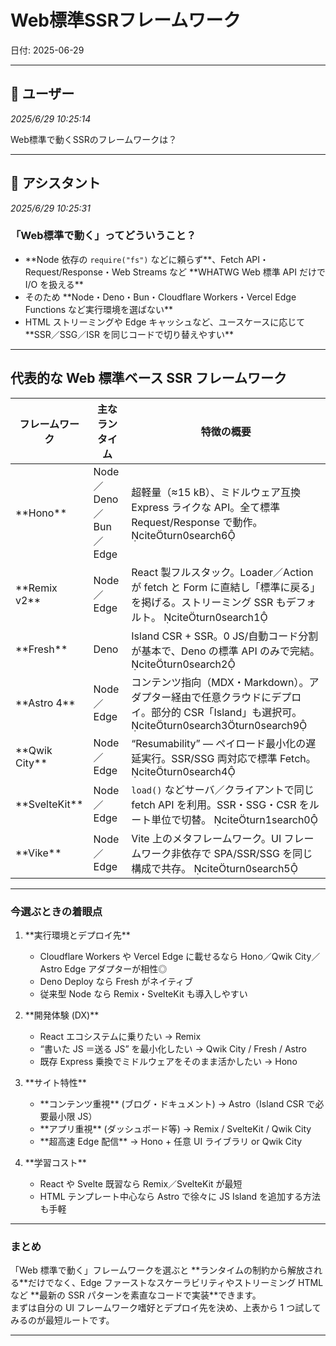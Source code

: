 # Web標準SSRフレームワーク

日付: 2025-06-29

---

## 👤 ユーザー
*2025/6/29 10:25:14*

Web標準で動くSSRのフレームワークは？

---

## 🤖 アシスタント
*2025/6/29 10:25:31*

### 「Web標準で動く」ってどういうこと？
- \*\*Node 依存の `require("fs")` などに頼らず\*\*、Fetch API・Request/Response・Web Streams など \*\*WHATWG Web 標準 API だけで I/O を扱える\*\*  
- そのため \*\*Node・Deno・Bun・Cloudflare Workers・Vercel Edge Functions など実行環境を選ばない\*\*  
- HTML ストリーミングや Edge キャッシュなど、ユースケースに応じて \*\*SSR／SSG／ISR を同じコードで切り替えやすい\*\*

---

## 代表的な Web 標準ベース SSR フレームワーク

| フレームワーク | 主なランタイム | 特徴の概要 |
|---|---|---|
| \*\*Hono\*\* | Node／Deno／Bun／Edge | 超軽量（≈15 kB）、ミドルウェア互換 Express ライクな API。全て標準 Request/Response で動作。 citeturn0search6 |
| \*\*Remix v2\*\* | Node／Edge | React 製フルスタック。Loader／Action が fetch と Form に直結し「標準に戻る」を掲げる。ストリーミング SSR もデフォルト。 citeturn0search1 |
| \*\*Fresh\*\* | Deno | Island CSR + SSR。0 JS/自動コード分割が基本で、Deno の標準 API のみで完結。 citeturn0search2 |
| \*\*Astro 4\*\* | Node／Edge | コンテンツ指向（MDX・Markdown）。アダプター経由で任意クラウドにデプロイ。部分的 CSR「Island」も選択可。 citeturn0search3turn0search9 |
| \*\*Qwik City\*\* | Node／Edge | “Resumability” ― ペイロード最小化の遅延実行。SSR/SSG 両対応で標準 Fetch。 citeturn0search4 |
| \*\*SvelteKit\*\* | Node／Edge | `load()` などサーバ／クライアントで同じ fetch API を利用。SSR・SSG・CSR をルート単位で切替。 citeturn1search0 |
| \*\*Vike\*\* | Node／Edge | Vite 上のメタフレームワーク。UI フレームワーク非依存で SPA/SSR/SSG を同じ構成で共存。 citeturn0search5 |

---

### 今選ぶときの着眼点

1. \*\*実行環境とデプロイ先\*\*  
   - Cloudflare Workers や Vercel Edge に載せるなら Hono／Qwik City／Astro Edge アダプターが相性◎  
   - Deno Deploy なら Fresh がネイティブ  
   - 従来型 Node なら Remix・SvelteKit も導入しやすい

2. \*\*開発体験 (DX)\*\*  
   - React エコシステムに乗りたい → Remix  
   - “書いた JS ＝送る JS” を最小化したい → Qwik City / Fresh / Astro  
   - 既存 Express 乗換でミドルウェアをそのまま活かしたい → Hono

3. \*\*サイト特性\*\*  
   - \*\*コンテンツ重視\*\* (ブログ・ドキュメント) → Astro（Island CSR で必要最小限 JS）  
   - \*\*アプリ重視\*\* (ダッシュボード等) → Remix / SvelteKit / Qwik City  
   - \*\*超高速 Edge 配信\*\* → Hono + 任意 UI ライブラリ or Qwik City

4. \*\*学習コスト\*\*  
   - React や Svelte 既習なら Remix／SvelteKit が最短  
   - HTML テンプレート中心なら Astro で徐々に JS Island を追加する方法も手軽

---

### まとめ
「Web 標準で動く」フレームワークを選ぶと \*\*ランタイムの制約から解放される\*\*だけでなく、Edge ファーストなスケーラビリティやストリーミング HTML など \*\*最新の SSR パターンを素直なコードで実装\*\*できます。  
まずは自分の UI フレームワーク嗜好とデプロイ先を決め、上表から 1 つ試してみるのが最短ルートです。

---
